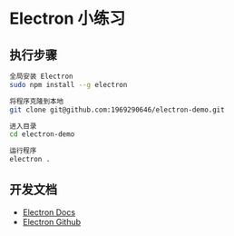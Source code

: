 # Electron 小练习

## 执行步骤
``` bash
全局安装 Electron 
sudo npm install --g electron

将程序克隆到本地 
git clone git@github.com:1969290646/electron-demo.git

进入目录
cd electron-demo

运行程序
electron .
```

## 开发文档
- [Electron Docs](https://electron.atom.io)
- [Electron Github](https://github.com/electron/electron)